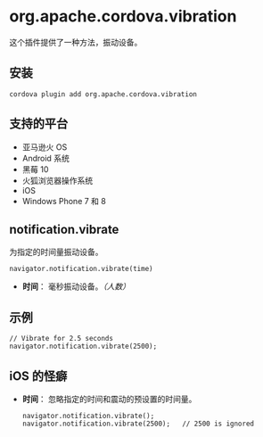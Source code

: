 <!---
    Licensed to the Apache Software Foundation (ASF) under one
    or more contributor license agreements.  See the NOTICE file
    distributed with this work for additional information
    regarding copyright ownership.  The ASF licenses this file
    to you under the Apache License, Version 2.0 (the
    "License"); you may not use this file except in compliance
    with the License.  You may obtain a copy of the License at

      http://www.apache.org/licenses/LICENSE-2.0

    Unless required by applicable law or agreed to in writing,
    software distributed under the License is distributed on an
    "AS IS" BASIS, WITHOUT WARRANTIES OR CONDITIONS OF ANY
    KIND, either express or implied.  See the License for the
    specific language governing permissions and limitations
    under the License.
-->

# org.apache.cordova.vibration

这个插件提供了一种方法，振动设备。

## 安装

    cordova plugin add org.apache.cordova.vibration
    

## 支持的平台

*   亚马逊火 OS
*   Android 系统
*   黑莓 10
*   火狐浏览器操作系统
*   iOS
*   Windows Phone 7 和 8

## notification.vibrate

为指定的时间量振动设备。

    navigator.notification.vibrate(time)
    

*   **时间**： 毫秒振动设备。*（人数）*

## 示例

    // Vibrate for 2.5 seconds
    navigator.notification.vibrate(2500);
    

## iOS 的怪癖

*   **时间**： 忽略指定的时间和震动的预设置的时间量。
    
        navigator.notification.vibrate();
        navigator.notification.vibrate(2500);   // 2500 is ignored